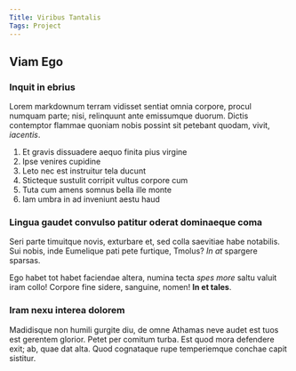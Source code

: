 ```yaml
---
Title: Viribus Tantalis
Tags: Project
---
```


## Viam Ego

### Inquit in ebrius

Lorem markdownum terram vidisset sentiat omnia corpore, procul numquam parte;
nisi, relinquunt ante emissumque duorum. Dictis contemptor flammae quoniam nobis
possint sit petebant quodam, vivit, *iacentis*.

1. Et gravis dissuadere aequo finita pius virgine
2. Ipse venires cupidine
3. Leto nec est instruitur tela ducunt
4. Sticteque sustulit corripit vultus corpore cum
5. Tuta cum amens somnus bella ille monte
6. Iam umbra in ad inveniunt aestu haud

### Lingua gaudet convulso patitur oderat dominaeque coma

Seri parte timuitque novis, exturbare et, sed colla saevitiae habe notabilis.
Sui nobis, inde Eumelique pati pete furtique, Tmolus? *In at* spargere sparsas.

Ego habet tot habet faciendae altera, numina tecta *spes more* saltu valuit iram
collo! Corpore fine sidere, sanguine, nomen! **In et tales**.

### Iram nexu interea dolorem

Madidisque non humili gurgite diu, de omne Athamas neve audet est tuos est
gerentem glorior. Petet per comitum turba. Est quod mora defendere exit; ab,
quae dat alta. Quod cognataque rupe temperiemque conchae capit sistitur.